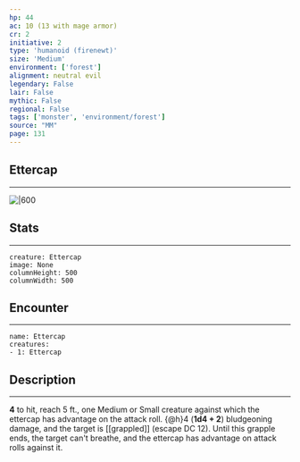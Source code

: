 ```yaml
---
hp: 44
ac: 10 (13 with mage armor)
cr: 2
initiative: 2
type: 'humanoid (firenewt)'    
size: 'Medium'
environment: ['forest']
alignment: neutral evil
legendary: False
lair: False
mythic: False
regional: False
tags: ['monster', 'environment/forest']
source: "MM"
page: 131
---
```


## Ettercap
---

![|600](D:/Program%20Files/5e.tools/img/bestiary/MM/Ettercap.jpg)

## Stats
---

```statblock
creature: Ettercap
image: None
columnHeight: 500
columnWidth: 500
```

## Encounter
---

```encounter-table
name: Ettercap
creatures:
- 1: Ettercap
```

## Description
---


 **4** to hit, reach 5 ft., one Medium or Small creature against which the ettercap has advantage on the attack roll. {@h}4 (**1d4 + 2**) bludgeoning damage, and the target is [[grappled]] (escape DC 12). Until this grapple ends, the target can't breathe, and the ettercap has advantage on attack rolls against it.




